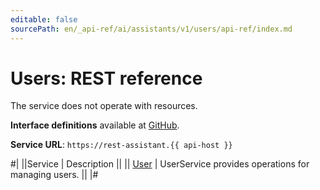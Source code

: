 ```yaml
---
editable: false
sourcePath: en/_api-ref/ai/assistants/v1/users/api-ref/index.md
---
```


# Users: REST reference

The service does not operate with resources.

**Interface definitions** available at [GitHub](https://github.com/yandex-cloud/cloudapi/tree/master/yandex/cloud/ai/assistants/v1/users).

**Service URL**: `https://rest-assistant.{{ api-host }}`

#|
||Service | Description ||
|| [User](User/index.md) | UserService provides operations for managing users. ||
|#